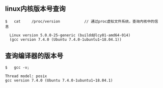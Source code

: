 ## linux内核版本号查询

```
$	cat		/proc/version			// 通过proc虚拟文件系统，查询内核中的信息
```

```
  Linux version 5.0.0-25-generic (buildd@lcy01-amd64-014) 
  (gcc version 7.4.0 (Ubuntu 7.4.0-1ubuntu1~18.04.1))
```

## 查询编译器的版本号

```
$	gcc -v;

Thread model: posix
gcc version 7.4.0 (Ubuntu 7.4.0-1ubuntu1~18.04.1) 
```

